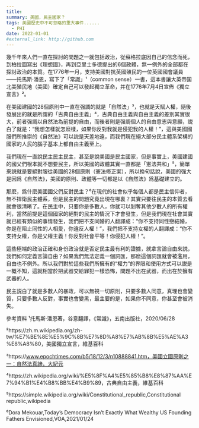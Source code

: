 ```yaml
---
title: 
summary: 美國，民主國家？
tags: 美國歷史中不可忽略的重大事件......
  - PHI
date: 2022-01-01
#external_link: http://github.com
---
```


<!------>

幾千年來人們一直在探討的問題之一就包括政治，從蘇格拉底因自己的信念而死，到柏拉圖寫出《理想國》，再到亞里士多德提出的6個政體，無一例外的全部都在探討政治的本質。在1776年一月，支持美國對抗英國殖民的一位英國國會議員——托馬斯·潘恩，寫下了「常識」¹（common sense）一書，這本書讓大英帝国北美殖民地（美國）確定自己可以發起獨立革命，并在1776年7月4日宣佈《獨立宣言》²。

在美國建國的28個原則中一直在强調的就是「自然法」³，也就是天賦人權，隨後發展出的就是所謂的「古典自由主義」⁴，古典自由主義與自由主義的差別其實很大，前者强調以自然法為前提的自由，而後者則是强調個人的自由意志與意願，説白了就是：“我想怎樣就怎麽樣，如果你反對我就是侵犯我的人權！”，這與美國國服們所推崇的《自然法》可以説是天差地遠，而我們現在絕大部分民主體系架構的國家的人民的腦子基本上都自由主義至上。

我們現在一直說民主民主民主，甚至是說美國是民主國家，但是事實上，美國建國的國父們根本就不想要民主，所以美國的政體其實一直都是「憲法共和」⁵，簡單來説就是要絕對服從美國的28個原則（憲法修正案），所以換句話說，美國的强大是因爲《自然法》，美國的原則、政體等一切都是以《自然法》爲基礎建立的。

那麽，爲什麽美國國父們反對民主？⁶在現代的社會似乎每個人都是民主信仰者，無不捍衛民主體系，但是民主的問題究竟出現在哪裏？其實只要往民主的本質去看就會很清晰了。在民主中，只要你是多數人，你就可以剝奪其他少數人的所有權利，當然前提是這個國家的絕對的民主的情況下才會發生，但是我們現在社會其實就已經有類似的事情發生，我們把不支同婚的人翻譯成：“你不支持同性戀結婚，你是在阻止同性的人相愛，你違反人權！”，我們把不支持女權的人翻譯成：“你不支持女權，你是父權主義！你反對社會平等！你侵犯人權！”。

這些極端的政治正確和身份政治就是否定民主最有利的證據，就拿言論自由來説，我們如何定義言論自由？如果我們無法定義一個詞匯，那麽這個詞匯就會被濫用，自由也不例外。所以我們對於這些我們所擁有的“權力”的界限和使用方式可以説是一概不知，這就相當於把武器交給罪犯一樣恐怖，問題不出在武器，而出在於擁有武器的人。

民主説白了就是多數人的暴政，可以無視一切原則，只要多數人同意，真理也會變質，只要多數人反對，事實也會變黑，最主要的是，如果你不同意，你甚至會被消失。


參考資料
¹托馬斯·潘恩著，谷意翻譯，《常識》，五南出版社，2020/06/28

²https://zh.m.wikipedia.org/zh-tw/%E7%BE%8E%E5%9C%8B%E7%8D%A8%E7%AB%8B%E5%AE%A3%E8%A8%80，美國獨立宣言，維基百科

³https://www.epochtimes.com/b5/18/12/3/n10888841.htm，美國立國原則之一：自然法真諦，大紀元

⁴https://zh.wikipedia.org/wiki/%E5%8F%A4%E5%85%B8%E8%87%AA%E7%94%B1%E4%B8%BB%E4%B9%89，古典自由主義，維基百科

⁵https://simple.wikipedia.org/wiki/Constitutional_republic,Constitutional republic,wikipedia

⁶Dora Mekouar,Today’s Democracy Isn’t Exactly What Wealthy US Founding Fathers Envisioned,VOA,2021/01/24